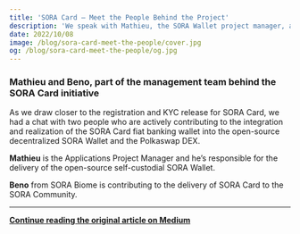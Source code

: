 ```yaml
---
title: 'SORA Card — Meet the People Behind the Project'
description: 'We speak with Mathieu, the SORA Wallet project manager, and Beno, who is managing the SORA Card initiative, ahead of the SORA Card launch'
date: 2022/10/08
image: /blog/sora-card-meet-the-people/cover.jpg
og: /blog/sora-card-meet-the-people/og.jpg
---
```


### Mathieu and Beno, part of the management team behind the SORA Card initiative

As we draw closer to the registration and KYC release for SORA Card, we had a chat with two people who are actively contributing to the integration and realization of the SORA Card fiat banking wallet into the open-source decentralized SORA Wallet and the Polkaswap DEX.

**Mathieu** is the Applications Project Manager and he’s responsible for the delivery of the open-source self-custodial SORA Wallet.

**Beno** from SORA Biome is contributing to the delivery of SORA Card to the SORA Community.

---

**[Continue reading the original article on Medium](https://medium.com/sora-xor/sora-card-meet-the-people-behind-the-project-53b6ca9e3818)**

